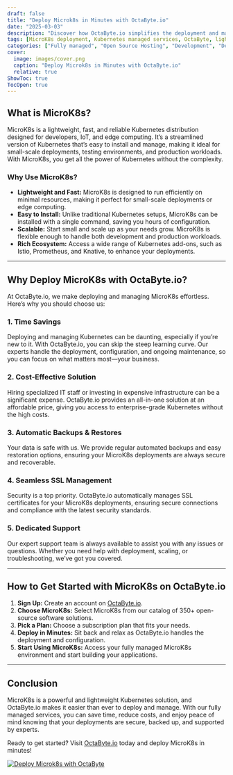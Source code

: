 ```yaml
---
draft: false
title: "Deploy Microk8s in Minutes with OctaByte.io"
date: "2025-03-03"
description: "Discover how OctaByte.io simplifies the deployment and management of MicroK8s, a lightweight Kubernetes solution. Save time, reduce costs, and enjoy seamless SSL, automatic backups, and expert support—all in one place."
tags: [MicroK8s deployment, Kubernetes managed services, OctaByte, lightweight Kubernetes, managed Kubernetes, open-source software deployment, MicroK8s benefits, Kubernetes automation, managed IT services, Kubernetes hosting]
categories: ["Fully managed", "Open Source Hosting", "Development", "Dev Ops", "Microk8s"]
cover:
  image: images/cover.png
  caption: "Deploy Microk8s in Minutes with OctaByte.io"
  relative: true
ShowToc: true
TocOpen: true
---
```



## What is MicroK8s?

MicroK8s is a lightweight, fast, and reliable Kubernetes distribution designed for developers, IoT, and edge computing. It’s a streamlined version of Kubernetes that’s easy to install and manage, making it ideal for small-scale deployments, testing environments, and production workloads. With MicroK8s, you get all the power of Kubernetes without the complexity.

### Why Use MicroK8s?

- **Lightweight and Fast:** MicroK8s is designed to run efficiently on minimal resources, making it perfect for small-scale deployments or edge computing.
- **Easy to Install:** Unlike traditional Kubernetes setups, MicroK8s can be installed with a single command, saving you hours of configuration.
- **Scalable:** Start small and scale up as your needs grow. MicroK8s is flexible enough to handle both development and production workloads.
- **Rich Ecosystem:** Access a wide range of Kubernetes add-ons, such as Istio, Prometheus, and Knative, to enhance your deployments.

---

## Why Deploy MicroK8s with OctaByte.io?

At OctaByte.io, we make deploying and managing MicroK8s effortless. Here’s why you should choose us:

### 1. **Time Savings**
Deploying and managing Kubernetes can be daunting, especially if you’re new to it. With OctaByte.io, you can skip the steep learning curve. Our experts handle the deployment, configuration, and ongoing maintenance, so you can focus on what matters most—your business.

### 2. **Cost-Effective Solution**
Hiring specialized IT staff or investing in expensive infrastructure can be a significant expense. OctaByte.io provides an all-in-one solution at an affordable price, giving you access to enterprise-grade Kubernetes without the high costs.

### 3. **Automatic Backups & Restores**
Your data is safe with us. We provide regular automated backups and easy restoration options, ensuring your MicroK8s deployments are always secure and recoverable.

### 4. **Seamless SSL Management**
Security is a top priority. OctaByte.io automatically manages SSL certificates for your MicroK8s deployments, ensuring secure connections and compliance with the latest security standards.

### 5. **Dedicated Support**
Our expert support team is always available to assist you with any issues or questions. Whether you need help with deployment, scaling, or troubleshooting, we’ve got you covered.

---

## How to Get Started with MicroK8s on OctaByte.io

1. **Sign Up:** Create an account on [OctaByte.io](https://octabyte.io).
2. **Choose MicroK8s:** Select MicroK8s from our catalog of 350+ open-source software solutions.
3. **Pick a Plan:** Choose a subscription plan that fits your needs.
4. **Deploy in Minutes:** Sit back and relax as OctaByte.io handles the deployment and configuration.
5. **Start Using MicroK8s:** Access your fully managed MicroK8s environment and start building your applications.

---

## Conclusion

MicroK8s is a powerful and lightweight Kubernetes solution, and OctaByte.io makes it easier than ever to deploy and manage. With our fully managed services, you can save time, reduce costs, and enjoy peace of mind knowing that your deployments are secure, backed up, and supported by experts.

Ready to get started? Visit [OctaByte.io](https://octabyte.io) today and deploy MicroK8s in minutes!

[![Deploy Microk8s with OctaByte](/images/deploy-on-octabyte.png)](https://octabyte.io/fully-managed-open-source-services/development/dev-ops/microk8s)